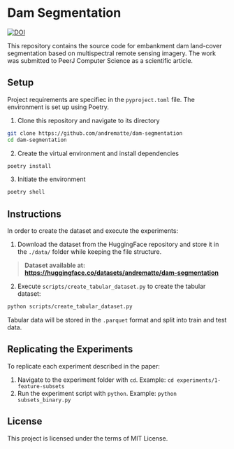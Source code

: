 # Dam Segmentation

[![DOI](https://zenodo.org/badge/849929315.svg)](https://zenodo.org/doi/10.5281/zenodo.13776999)

This repository contains the source code for embankment dam land-cover segmentation based on multispectral remote sensing imagery.
The work was submitted to PeerJ Computer Science as a scientific article.

## Setup

Project requirements are specifiec in the `pyproject.toml` file. The environment is set up using Poetry.

1. Clone this repository and navigate to its directory
```sh
git clone https://github.com/andrematte/dam-segmentation
cd dam-segmentation
```

2. Create the virtual environment and install dependencies

```sh
poetry install
```

3. Initiate the environment
```sh
poetry shell
```

## Instructions

In order to create the dataset and execute the experiments:

1. Download the dataset from the HuggingFace repository and store it in the `./data/` folder while keeping the file structure. 

> **Dataset available at: https://huggingface.co/datasets/andrematte/dam-segmentation**

2. Execute `scripts/create_tabular_dataset.py` to create the tabular dataset:

```sh
python scripts/create_tabular_dataset.py
```

Tabular data will be stored in the `.parquet` format and split into train and test data.

## Replicating the Experiments

To replicate each experiment described in the paper:

1. Navigate to the experiment folder with `cd`. Example: `cd experiments/1-feature-subsets`
2. Run the experiment script with `python`. Example: `python subsets_binary.py`

## License

This project is licensed under the terms of MIT License.
